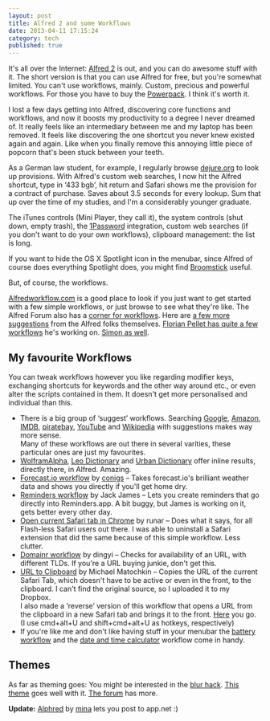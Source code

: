 ```yaml
---
layout: post
title: Alfred 2 and some Workflows
date: 2013-04-11 17:15:24
category: tech
published: true
---
```


It's all over the Internet: [Alfred 2](http://www.alfredapp.com) is out, and you can do awesome stuff with it. The short version is that you can use Alfred for free, but you're somewhat limited. You can't use workflows, mainly. Custom, precious and powerful workflows. For those you have to buy the [Powerpack](http://www.alfredapp.com/powerpack/). I think it's worth it.

I lost a few days getting into Alfred, discovering core functions and workflows, and now it boosts my productivity to a degree I never dreamed of. It really feels like an intermediary between me and my laptop has been removed. It feels like discovering the one shortcut you never knew existed again and again. Like when you finally remove this annoying little piece of popcorn that's been stuck between your teeth.

As a German law student, for example, I regularly browse [dejure.org](http://dejure.org/) to look up provisions. With Alfred's custom web searches, I now hit the Alfred shortcut, type in ‘433 bgb’, hit return and Safari shows me the provision for a contract of purchase. Saves about 3.5 seconds for every lookup. Sum that up over the time of my studies, and I'm a considerably younger graduate.

The iTunes controls (Mini Player, they call it), the system controls (shut down, empty trash), the [1Password](https://agilebits.com/onepassword) integration, custom web searches (if you don't want to do your own workflows), clipboard management: the list is long. 

If you want to hide the OS X Spotlight icon in the menubar, since Alfred of course does everything Spotlight does, you might find [Broomstick](http://www.zibity.com/broomstick) useful.

But, of course, the workflows.

[Alfredworkflow.com](http://www.alfredworkflow.com) is a good place to look if you just want to get started with a few simple workflows, or just browse to see what they're like. The Alfred Forum also has a [corner for workflows](http://www.alfredforum.com/forum/3-share-your-workflows/). Here are [a few more suggestions](http://blog.alfredapp.com/2013/04/03/alfred-v2-workflows-a-few-of-our-favourites-so-far/) from the Alfred folks themselves. [Florian Pellet has quite a few workflows](http://florianpellet.com/alfred/) he's working on. [Simon as well](http://simonbs.dk).

## My favourite Workflows
You can tweak workflows however you like regarding modifier keys, exchanging shortcuts for keywords and the other way around etc., or even alter the scripts contained in them. It doesn't get more personalised and individual than this.

* There is a big group of ‘suggest’ workflows. Searching [Google](http://tedwise.com/2013/03/04/alfred-2-workflows/), [Amazon](http://dferg.us/amazon-suggest-workflow/), [IMDB](https://github.com/Dexwell/alfred-imdb-suggest), [piratebay](http://florianpellet.com/alfred/), [YouTube](https://github.com/simonbs/alfred-youtube-workflow) and [Wikipedia](http://www.alfredforum.com/topic/1005-wikipedia-workflow-alternate/?hl=wikipedia) with suggestions makes way more sense.  
Many of these workflows are out there in several varities, these particular ones are just my favourites. 
* [WolframAlpha](http://www.alfredforum.com/topic/655-wolframalpha-workflow/), [Leo Dictionary](https://github.com/psistorm/alfredapp) and [Urban Dictionary](https://github.com/danylokostyshyn/urbandictionary-alfred-workflow) offer inline results, directly there, in Alfred. Amazing.
* [Forecast.io workflow](https://github.com/conigs/forecastio-alfred) by [conigs](http://conigs.com/#all) – Takes forecast.io's brilliant weather data and shows you directly if you'll get home dry.
* [Reminders workflow](http://www.alfredforum.com/topic/917-reminders/) by Jack James – Lets you create reminders that go directly into Reminders.app. A bit buggy, but James is working on it, gets better every other day.
* [Open current Safari tab in Chrome](http://www.alfredforum.com/topic/533-open-current-safari-tab-in-chrome/) by runar – Does what it says, for all Flash-less Safari users out there. I was able to uninstall a Safari extension that did the same because of this simple workflow. Less clutter.
* [Domainr workflow](http://www.alfredforum.com/topic/1485-domainr-workflow/) by dingyi – Checks for availability of an URL, with different TLDs. If you're a URL buying junkie, don't get this.
* [URL to Clipboard](https://dl.dropboxusercontent.com/u/7586201/URLtoClipboard.alfredworkflow) by Michael Matochkin – Copies the URL of the current Safari Tab, which doesn't have to be active or even in the front, to the clipboard. I can't find the original source, so I uploaded it to my Dropbox.  
I also made a ‘reverse’ version of this workflow that opens a URL from the clipboard in a new Safari tab and brings it to the front. [Here](https://dl.dropboxusercontent.com/u/7586201/Clipboard_URL_to_Safari_Tab.alfredworkflow) you go. (I use cmd+alt+U and shift+cmd+alt+U as hotkeys, respectively)
* If you're like me and don't like having stuff in your menubar the [battery workflow](http://www.alfredforum.com/topic/1211-battery-view-summary-stats-about-your-laptop-battery/?hl=%2Bbattery+%2Bworkflow#entry6850) and the [date and time calculator](http://www.alfredforum.com/topic/1663-display-and-calculate-with-current-date-and-time/?hl=%2Bdate+%2Bcalculator) workflow come in handy.

## Themes

As far as theming goes: You might be interested in the [blur hack](http://www.alfredforum.com/topic/289-cheeky-little-transparency-blur-hack-in-b78-now-available/). [This theme](http://www.alfredforum.com/topic/1881-os-x-dock/#entry10016) goes well with it. [The forum](http://www.alfredforum.com/forum/4-v2-themes/) has more. 

**Update:** [Alphred](http://www.alfredforum.com/topic/1955-alphred-appnet-distraction-free-posting-workflow/) by [mina](https://alpha.app.net/mina/) lets you post to app.net :)